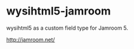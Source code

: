 wysihtml5-jamroom
=================

wysihtml5 as a custom field type for Jamroom 5.

http://jamroom.net/
